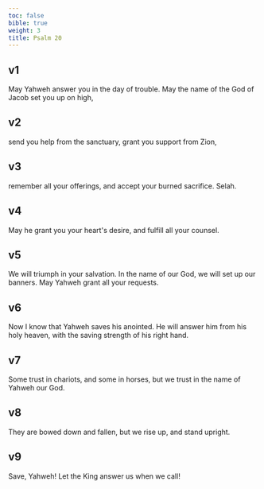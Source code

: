 ```yaml
---
toc: false
bible: true
weight: 3
title: Psalm 20
---
```




## v1 
May Yahweh answer you in the day of trouble. May the name of the God of Jacob set you up on high, 

## v2 
send you help from the sanctuary, grant you support from Zion, 

## v3 
remember all your offerings, and accept your burned sacrifice. Selah. 

## v4 
May he grant you your heart's desire, and fulfill all your counsel. 

## v5 
We will triumph in your salvation. In the name of our God, we will set up our banners. May Yahweh grant all your requests. 

## v6 
Now I know that Yahweh saves his anointed. He will answer him from his holy heaven, with the saving strength of his right hand. 

## v7 
Some trust in chariots, and some in horses, but we trust in the name of Yahweh our God. 

## v8 
They are bowed down and fallen, but we rise up, and stand upright. 

## v9 
Save, Yahweh! Let the King answer us when we call!
